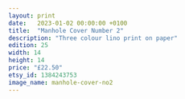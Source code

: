 ```yaml
---
layout: print
date:   2023-01-02 00:00:00 +0100
title:  "Manhole Cover Number 2"
description: "Three colour lino print on paper"
edition: 25
width: 14
height: 14
price: "£22.50"
etsy_id: 1384243753
image_name: manhole-cover-no2
---
```

